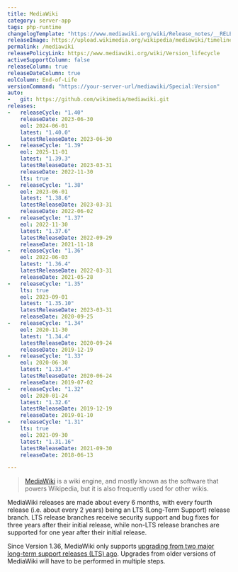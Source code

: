 ```yaml
---
title: MediaWiki
category: server-app
tags: php-runtime
changelogTemplate: "https://www.mediawiki.org/wiki/Release_notes/__RELEASE_CYCLE__"
releaseImage: https://upload.wikimedia.org/wikipedia/mediawiki/timeline/of9ibgdvah78ld94hnu3ob5qeiwy4em.png
permalink: /mediawiki
releasePolicyLink: https://www.mediawiki.org/wiki/Version_lifecycle
activeSupportColumn: false
releaseColumn: true
releaseDateColumn: true
eolColumn: End-of-Life
versionCommand: "https://your-server-url/mediawiki/Special:Version"
auto:
-   git: https://github.com/wikimedia/mediawiki.git
releases:
-   releaseCycle: "1.40"
    releaseDate: 2023-06-30
    eol: 2024-06-01
    latest: "1.40.0"
    latestReleaseDate: 2023-06-30
-   releaseCycle: "1.39"
    eol: 2025-11-01
    latest: "1.39.3"
    latestReleaseDate: 2023-03-31
    releaseDate: 2022-11-30
    lts: true
-   releaseCycle: "1.38"
    eol: 2023-06-01
    latest: "1.38.6"
    latestReleaseDate: 2023-03-31
    releaseDate: 2022-06-02
-   releaseCycle: "1.37"
    eol: 2022-11-30
    latest: "1.37.6"
    latestReleaseDate: 2022-09-29
    releaseDate: 2021-11-18
-   releaseCycle: "1.36"
    eol: 2022-06-03
    latest: "1.36.4"
    latestReleaseDate: 2022-03-31
    releaseDate: 2021-05-28
-   releaseCycle: "1.35"
    lts: true
    eol: 2023-09-01
    latest: "1.35.10"
    latestReleaseDate: 2023-03-31
    releaseDate: 2020-09-25
-   releaseCycle: "1.34"
    eol: 2020-11-30
    latest: "1.34.4"
    latestReleaseDate: 2020-09-24
    releaseDate: 2019-12-19
-   releaseCycle: "1.33"
    eol: 2020-06-30
    latest: "1.33.4"
    latestReleaseDate: 2020-06-24
    releaseDate: 2019-07-02
-   releaseCycle: "1.32"
    eol: 2020-01-24
    latest: "1.32.6"
    latestReleaseDate: 2019-12-19
    releaseDate: 2019-01-10
-   releaseCycle: "1.31"
    lts: true
    eol: 2021-09-30
    latest: "1.31.16"
    latestReleaseDate: 2021-09-30
    releaseDate: 2018-06-13

---
```


> [MediaWiki](https://mediawiki.org) is a wiki engine, and mostly known as the software that powers Wikipedia, but it is also frequently used for other wikis.

MediaWiki releases are made about every 6 months, with every fourth release (i.e. about every 2 years) being an LTS (Long-Term Support) release branch. LTS release branches receive security support and bug fixes for three years after their initial release, while non-LTS release branches are supported for one year after their initial release.

Since Version 1.36, MediaWiki only supports [upgrading from two major long-term support releases (LTS) ago][upgrade]. Upgrades from older versions of MediaWiki will have to be performed in multiple steps.

[upgrade]: https://phabricator.wikimedia.org/T259771 "RFC: Drop support for older database upgrades on MediaWiki Phabricator"
